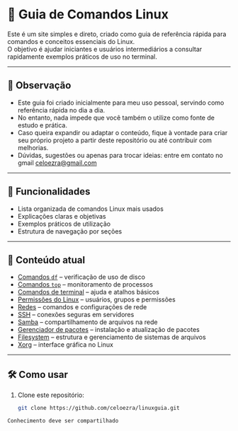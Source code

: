 # 📖 Guia de Comandos Linux

Este é um site simples e direto, criado como guia de referência rápida para comandos e conceitos essenciais do Linux.  
O objetivo é ajudar iniciantes e usuários intermediários a consultar rapidamente exemplos práticos de uso no terminal.

---

## 📝 Observação

- Este guia foi criado inicialmente para meu uso pessoal, servindo como referência rápida no dia a dia.
- No entanto, nada impede que você também o utilize como fonte de estudo e prática.
- Caso queira expandir ou adaptar o conteúdo, fique à vontade para criar seu próprio projeto a partir deste repositório ou até contribuir com melhorias.
- Dúvidas, sugestões ou apenas para trocar ideias: entre em contato no gmail celoezra@gmail.com

---

## 🚀 Funcionalidades

- Lista organizada de comandos Linux mais usados
- Explicações claras e objetivas
- Exemplos práticos de utilização
- Estrutura de navegação por seções

---

## 📂 Conteúdo atual

- [Comandos `df`](#comandos-df) – verificação de uso de disco  
- [Comandos `top`](#comandos-top) – monitoramento de processos  
- [Comandos de terminal](#comandos-help) – ajuda e atalhos básicos  
- [Permissões do Linux](#permissao-linux) – usuários, grupos e permissões  
- [Redes](#redes) – comandos e configurações de rede  
- [SSH](#ssh) – conexões seguras em servidores  
- [Samba](#samba) – compartilhamento de arquivos na rede  
- [Gerenciador de pacotes](#gerenciador-pacotes) – instalação e atualização de pacotes  
- [Filesystem](#filesystem) – estrutura e gerenciamento de sistemas de arquivos  
- [Xorg](#xorg) – interface gráfica no Linux  

---

## 🛠️ Como usar

1. Clone este repositório:
   ```bash
   git clone https://github.com/celoezra/linuxguia.git


```
Conhecimento deve ser compartilhado
```

